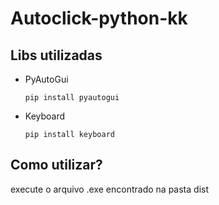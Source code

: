 ﻿# Autoclick-python-kk

## Libs utilizadas
- PyAutoGui
  
  ``
  pip install pyautogui
  ``
- Keyboard
  
  ``
  pip install keyboard
  ``

## Como utilizar?
execute o arquivo .exe encontrado na pasta dist




